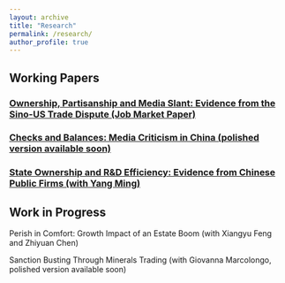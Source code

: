 ```yaml
---
layout: archive
title: "Research"
permalink: /research/
author_profile: true
---
```

## Working Papers

### [Ownership, Partisanship and Media Slant: Evidence from the Sino-US Trade Dispute (Job Market Paper)](http://wumengecon.github.io/files/uschinamedia.pdf)

### [Checks and Balances: Media Criticism in China (polished version available soon)]((http://wumengecon.github.io/files/chinamedia.pdf))

### [State Ownership and R&D Efficiency: Evidence from Chinese Public Firms (with Yang Ming)](http://wumengecon.github.io/files/Yang_Wu_2021.pdf)

## Work in Progress

Perish in Comfort: Growth Impact of an Estate Boom (with Xiangyu Feng and Zhiyuan Chen)

Sanction Busting Through Minerals Trading (with Giovanna Marcolongo, polished version available soon)

  